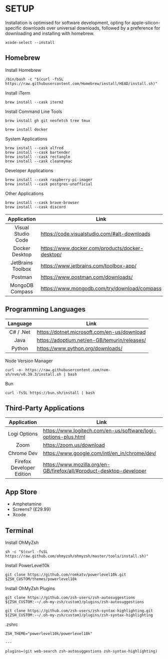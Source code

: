 # SETUP
Installation is optimised for software development, opting for apple-silicon-specific downloads over universal downloads, followed by a preference for downloading and installing with homebrew.

```
xcode-select --install
```

## Homebrew
Install Homebrew
```
/bin/bash -c "$(curl -fsSL https://raw.githubusercontent.com/Homebrew/install/HEAD/install.sh)"
```
Install iTerm
```
brew install --cask iterm2
```
Install Command Line Tools
```
brew install gh git neofetch tree tmux
```
```
brew install docker
```
System Applications
```
brew install --cask alfred
brew install --cask bartender
brew install --cask rectangle
brew install --cask cleanmymac
```
Developer Applications
```
brew install --cask raspberry-pi-imager
brew install --cask postgres-unofficial
```
Other Applications
```
brew install --cask brave-browser
brew install --cask discord
```
Application | Link
:---:|---
Visual Studio Code | https://code.visualstudio.com/#alt-downloads
Docker Desktop | https://www.docker.com/products/docker-desktop/
JetBrains Toolbox | https://www.jetbrains.com/toolbox-app/
Postman | https://www.postman.com/downloads/
MongoDB Compass | https://www.mongodb.com/try/download/compass


## Programming Languages
Language | Link
:---:|---
C# / .Net | https://dotnet.microsoft.com/en-us/download
Java | https://adoptium.net/en-GB/temurin/releases/
Python | https://www.python.org/downloads/

Node Version Manager
```
curl -o- https://raw.githubusercontent.com/nvm-sh/nvm/v0.39.3/install.sh | bash
```
Bun
```
curl -fsSL https://bun.sh/install | bash
```

## Third-Party Applications
Application | Link
:---:|---
Logi Options | https://www.logitech.com/en-us/software/logi-options-plus.html
Zoom | https://zoom.us/download
Chrome Dev | https://www.google.com/intl/en_in/chrome/dev/
Firefox Developer Edition | https://www.mozilla.org/en-GB/firefox/all/#product-desktop-developer

## App Store
- Amphetamine
- Screens? (£29.99)
- Xcode

## Terminal
Install OhMyZsh
```
sh -c "$(curl -fsSL https://raw.github.com/ohmyzsh/ohmyzsh/master/tools/install.sh)"
```
Install PowerLevel10k
```
git clone https://github.com/romkatv/powerlevel10k.git $ZSH_CUSTOM/themes/powerlevel10k
```
Install OhMyZsh Plugins
```
git clone https://github.com/zsh-users/zsh-autosuggestions ${ZSH_CUSTOM:-~/.oh-my-zsh/custom}/plugins/zsh-autosuggestions
```
```
git clone https://github.com/zsh-users/zsh-syntax-highlighting.git ${ZSH_CUSTOM:-~/.oh-my-zsh/custom}/plugins/zsh-syntax-highlighting
```
.zshrc
```
ZSH_THEME="powerlevel10k/powerlevel10k"

---

plugins=(git web-search zsh-autosuggestions zsh-syntax-highlighting)
```
